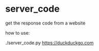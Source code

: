 # server_code
get the response code from a website


how to use:

./server_code.py https://duckduckgo.com

